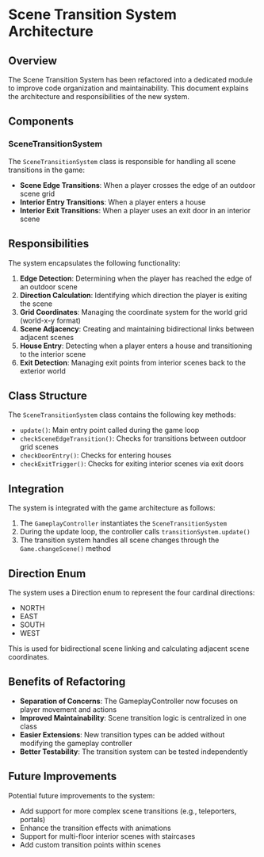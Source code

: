 # Scene Transition System Architecture

## Overview

The Scene Transition System has been refactored into a dedicated module to improve code organization and maintainability. This document explains the architecture and responsibilities of the new system.

## Components

### SceneTransitionSystem

The `SceneTransitionSystem` class is responsible for handling all scene transitions in the game:

- **Scene Edge Transitions**: When a player crosses the edge of an outdoor scene grid
- **Interior Entry Transitions**: When a player enters a house
- **Interior Exit Transitions**: When a player uses an exit door in an interior scene

## Responsibilities

The system encapsulates the following functionality:

1. **Edge Detection**: Determining when the player has reached the edge of an outdoor scene
2. **Direction Calculation**: Identifying which direction the player is exiting the scene
3. **Grid Coordinates**: Managing the coordinate system for the world grid (world-x-y format)
4. **Scene Adjacency**: Creating and maintaining bidirectional links between adjacent scenes
5. **House Entry**: Detecting when a player enters a house and transitioning to the interior scene
6. **Exit Detection**: Managing exit points from interior scenes back to the exterior world

## Class Structure

The `SceneTransitionSystem` class contains the following key methods:

- `update()`: Main entry point called during the game loop
- `checkSceneEdgeTransition()`: Checks for transitions between outdoor grid scenes
- `checkDoorEntry()`: Checks for entering houses
- `checkExitTrigger()`: Checks for exiting interior scenes via exit doors

## Integration

The system is integrated with the game architecture as follows:

1. The `GameplayController` instantiates the `SceneTransitionSystem`
2. During the update loop, the controller calls `transitionSystem.update()`
3. The transition system handles all scene changes through the `Game.changeScene()` method

## Direction Enum

The system uses a Direction enum to represent the four cardinal directions:
- NORTH
- EAST
- SOUTH
- WEST

This is used for bidirectional scene linking and calculating adjacent scene coordinates.

## Benefits of Refactoring

- **Separation of Concerns**: The GameplayController now focuses on player movement and actions
- **Improved Maintainability**: Scene transition logic is centralized in one class
- **Easier Extensions**: New transition types can be added without modifying the gameplay controller
- **Better Testability**: The transition system can be tested independently

## Future Improvements

Potential future improvements to the system:
- Add support for more complex scene transitions (e.g., teleporters, portals)
- Enhance the transition effects with animations
- Support for multi-floor interior scenes with staircases
- Add custom transition points within scenes 